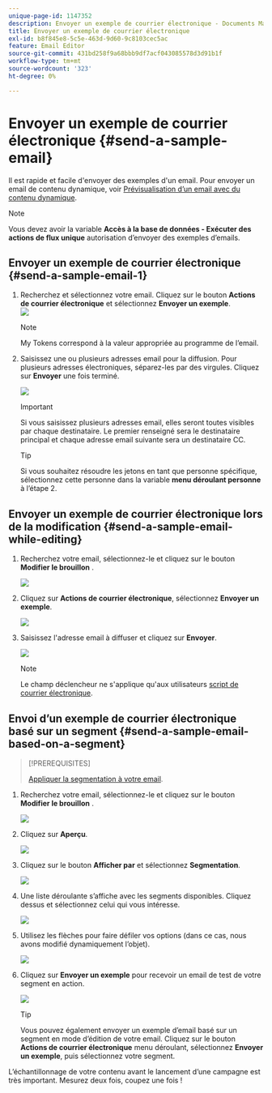 ```yaml
---
unique-page-id: 1147352
description: Envoyer un exemple de courrier électronique - Documents Marketo - Documentation du produit
title: Envoyer un exemple de courrier électronique
exl-id: b8f845e8-5c5e-463d-9d60-9c8103cec5ac
feature: Email Editor
source-git-commit: 431bd258f9a68bbb9df7acf043085578d3d91b1f
workflow-type: tm+mt
source-wordcount: '323'
ht-degree: 0%

---
```


# Envoyer un exemple de courrier électronique {#send-a-sample-email}

Il est rapide et facile d&#39;envoyer des exemples d&#39;un email. Pour envoyer un email de contenu dynamique, voir [Prévisualisation d’un email avec du contenu dynamique](/help/marketo/product-docs/email-marketing/general/functions-in-the-editor/preview-an-email-with-dynamic-content.md).

>[!NOTE]
>
>Vous devez avoir la variable **Accès à la base de données - Exécuter des actions de flux unique** autorisation d’envoyer des exemples d’emails.

## Envoyer un exemple de courrier électronique {#send-a-sample-email-1}

1. Recherchez et sélectionnez votre email. Cliquez sur le bouton **Actions de courrier électronique** et sélectionnez **Envoyer un exemple**.\
   ![](assets/one-281-29.jpg)

   >[!NOTE]
   >
   >My Tokens correspond à la valeur appropriée au programme de l’email.

1. Saisissez une ou plusieurs adresses email pour la diffusion. Pour plusieurs adresses électroniques, séparez-les par des virgules. Cliquez sur **Envoyer** une fois terminé.

   ![](assets/two.png)

   >[!IMPORTANT]
   >
   >Si vous saisissez plusieurs adresses email, elles seront toutes visibles par chaque destinataire. Le premier renseigné sera le destinataire principal et chaque adresse email suivante sera un destinataire CC.

   >[!TIP]
   >
   >Si vous souhaitez résoudre les jetons en tant que personne spécifique, sélectionnez cette personne dans la variable **menu déroulant personne** à l’étape 2.

## Envoyer un exemple de courrier électronique lors de la modification {#send-a-sample-email-while-editing}

1. Recherchez votre email, sélectionnez-le et cliquez sur le bouton **Modifier le brouillon** .

   ![](assets/three-281-29.jpg)

1. Cliquez sur **Actions de courrier électronique**, sélectionnez **Envoyer un exemple**.

   ![](assets/four.png)

1. Saisissez l&#39;adresse email à diffuser et cliquez sur **Envoyer**.

   ![](assets/two.png)

   >[!NOTE]
   >
   >Le champ déclencheur ne s&#39;applique qu&#39;aux utilisateurs [script de courrier électronique](https://developers.marketo.com/documentation/velocity-script/).

## Envoi d’un exemple de courrier électronique basé sur un segment {#send-a-sample-email-based-on-a-segment}

>[!PREREQUISITES]
>
>[Appliquer la segmentation à votre email](/help/marketo/product-docs/email-marketing/general/functions-in-the-editor/using-dynamic-content-in-an-email.md).

1. Recherchez votre email, sélectionnez-le et cliquez sur le bouton **Modifier le brouillon** .

   ![](assets/three-281-29.jpg)

1. Cliquez sur **Aperçu**.

   ![](assets/1.png)

1. Cliquez sur le bouton **Afficher par** et sélectionnez **Segmentation**.

   ![](assets/2.png)

1. Une liste déroulante s’affiche avec les segments disponibles. Cliquez dessus et sélectionnez celui qui vous intéresse.

   ![](assets/3.png)

1. Utilisez les flèches pour faire défiler vos options (dans ce cas, nous avons modifié dynamiquement l’objet).

   ![](assets/4.png)

1. Cliquez sur **Envoyer un exemple** pour recevoir un email de test de votre segment en action.

   ![](assets/5.png)

   >[!TIP]
   >
   >Vous pouvez également envoyer un exemple d’email basé sur un segment en mode d’édition de votre email. Cliquez sur le bouton **Actions de courrier électronique** menu déroulant, sélectionnez **Envoyer un exemple**, puis sélectionnez votre segment.

L’échantillonnage de votre contenu avant le lancement d’une campagne est très important. Mesurez deux fois, coupez une fois !
